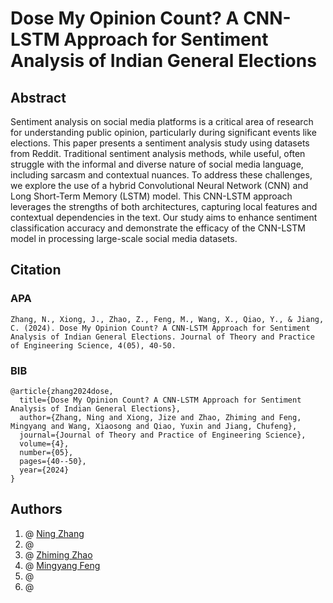 # Dose My Opinion Count? A CNN-LSTM Approach for Sentiment Analysis of Indian General Elections


## Abstract
Sentiment analysis on social media platforms is a critical area of research for understanding public opinion,
particularly during significant events like elections. This paper presents a sentiment analysis study using datasets from
Reddit. Traditional sentiment analysis methods, while useful, often struggle with the informal and diverse nature of social
media language, including sarcasm and contextual nuances. To address these challenges, we explore the use of a hybrid
Convolutional Neural Network (CNN) and Long Short-Term Memory (LSTM) model. This CNN-LSTM approach
leverages the strengths of both architectures, capturing local features and contextual dependencies in the text. Our study
aims to enhance sentiment classification accuracy and demonstrate the efficacy of the CNN-LSTM model in processing
large-scale social media datasets.

## Citation
### APA
```
Zhang, N., Xiong, J., Zhao, Z., Feng, M., Wang, X., Qiao, Y., & Jiang, C. (2024). Dose My Opinion Count? A CNN-LSTM Approach for Sentiment Analysis of Indian General Elections. Journal of Theory and Practice of Engineering Science, 4(05), 40-50.
```
### BIB

```
@article{zhang2024dose,
  title={Dose My Opinion Count? A CNN-LSTM Approach for Sentiment Analysis of Indian General Elections},
  author={Zhang, Ning and Xiong, Jize and Zhao, Zhiming and Feng, Mingyang and Wang, Xiaosong and Qiao, Yuxin and Jiang, Chufeng},
  journal={Journal of Theory and Practice of Engineering Science},
  volume={4},
  number={05},
  pages={40--50},
  year={2024}
}
```

## Authors
1. @ [Ning Zhang](https://github.com/zning1994)  <br>
2. @
3. @ [Zhiming Zhao](https://github.com/zhiming817)  <br>
4. @ [Mingyang Feng](https://github.com/1366560t)  <br>
5. @
6. @ 
